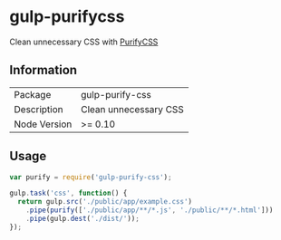 # gulp-purifycss

Clean unnecessary CSS with [PurifyCSS](https://github.com/purifycss/purifycss)

## Information

<table>
<tr>
<td>Package</td><td>gulp-purify-css</td>
</tr>
<tr>
<td>Description</td>
<td>Clean unnecessary CSS</td>
</tr>
<tr>
<td>Node Version</td>
<td>>= 0.10</td>
</tr>
</table>

## Usage

```js
var purify = require('gulp-purify-css');

gulp.task('css', function() {
  return gulp.src('./public/app/example.css')
    .pipe(purify(['./public/app/**/*.js', './public/**/*.html']))
    .pipe(gulp.dest('./dist/'));
});
```
